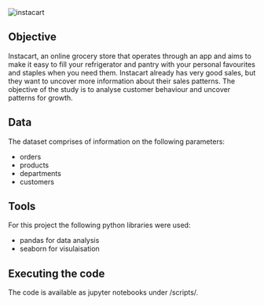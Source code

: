 <img src="https://www.instacart.com/assets/beetstrap/brand/2022/instacart-logo-color-6678cb82d531f8910d5ba270a11a7e9b56fc261371bda42ea7a5abeff3492e1c.svg" alt="instacart">

## Objective
Instacart, an online grocery store that operates through an app and aims to make it easy to fill your refrigerator and pantry with your personal favourites and staples when you need them. Instacart already has very good sales, but they want to uncover more information about their sales patterns. The objective of the study is to analyse customer behaviour and uncover patterns for growth.

## Data
The dataset comprises of information on the following parameters:
<ul><li>orders</li><li>products</li><li>departments</li><li>customers</li></ul>

## Tools
For this project the following python libraries were used:
<ul><li>pandas for data analysis</li><li>seaborn for visulaisation</li></ul>

## Executing the code
The code is available as jupyter notebooks under /scripts/.
